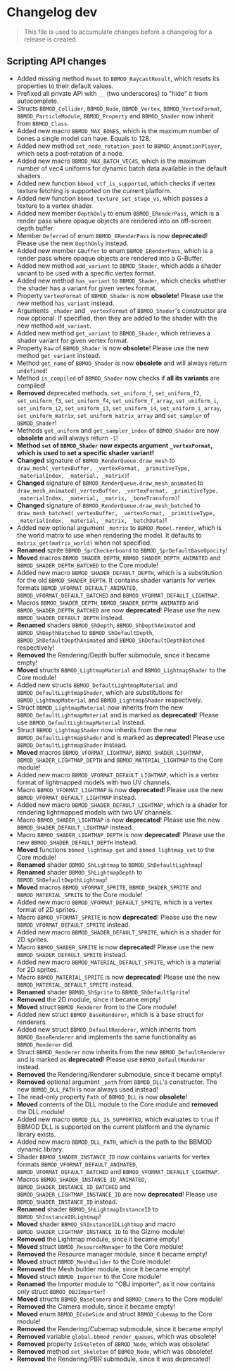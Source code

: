 # Changelog dev
> This file is used to accumulate changes before a changelog for a release is
> created.

## Scripting API changes
* Added missing method `Reset` to `BBMOD_RaycastResult`, which resets its properties to their default values.
* Prefixed all private API with `__` (two underscores) to "hide" it from autocomplete.
* Structs `BBMOD_Collider`, `BBMOD_Node`, `BBMOD_Vertex`, `BBMOD_VertexFormat`, `BBMOD_ParticleModule`, `BBMOD_Property` and `BBMOD_Shader` now inherit from `BBMOD_Class`.
* Added new macro `BBMOD_MAX_BONES`, which is the maximum number of bones a single model can have. Equals to 128.
* Added new method `set_node_rotation_post` to `BBMOD_AnimationPlayer`, which sets a post-rotation of a node.
* Added new macro `BBMOD_MAX_BATCH_VEC4S`, which is the maximum number of vec4 uniforms for dynamic batch data available in the default shaders.
* Added new function `bbmod_vtf_is_supported`, which checks if vertex texture fetching is supported on the current platform.
* Added new function `bbmod_texture_set_stage_vs`, which passes a texture to a vertex shader.
* Added new member `DepthOnly` to enum `BBMOD_ERenderPass`, which is a render pass where opaque objects are rendered into an off-screen depth buffer.
* Member `Deferred` of enum `BBMOD_ERenderPass` is now **deprecated**! Please use the new `DepthOnly` instead.
* Added new member `GBuffer` to enum `BBMOD_ERenderPass`, which is a render pass where opaque objects are rendered into a G-Buffer.
* Added new method `add_variant` to `BBMOD_Shader`, which adds a shader variant to be used with a specific vertex format.
* Added new method `has_variant` to `BBMOD_Shader`, which checks whether the shader has a variant for given vertex format.
* Property `VertexFormat` of `BBMOD_Shader` is now **obsolete**! Please use the new method `has_variant` instead.
* Arguments `_shader` and `_vertexFormat` of `BBMOD_Shader`'s constructor are now optional. If specified, then they are added to the shader with the new method `add_variant`.
* Added new method `get_variant` to `BBMOD_Shader`, which retrieves a shader variant for given vertex format.
* Property `Raw` of `BBMOD_Shader` is now **obsolete**! Please use the new method `get_variant` instead.
* Method `get_name` of `BBMOD_Shader` is now **obsolete** and will always return `undefined`!
* Method `is_compiled` of `BBMOD_Shader` now checks if **all its variants** are compiled!
* **Removed** deprecated methods, `set_uniform_f`, `set_uniform_f2`, `set_uniform_f3`, `set_uniform_f4`, `set_uniform_f_array`, `set_uniform_i`, `set_uniform_i2`, `set_uniform_i3`, `set_uniform_i4`, `set_uniform_i_array`, `set_uniform_matrix`, `set_uniform_matrix_array` and `set_sampler` of `BBMOD_Shader`!
* Methods `get_uniform` and `get_sampler_index` of `BBMOD_Shader` are now **obsolete** and will always return `-1`!
* **Method `set` of `BBMOD_Shader` now expects argument `_vertexFormat`, which is used to set a specific shader variant!**
* **Changed** signature of `BBMOD_RenderQueue.draw_mesh` to `draw_mesh(_vertexBuffer, _vertexFormat, _primitiveType, _materialIndex, _material, _matrix)`!
* **Changed** signature of `BBMOD_RenderQueue.draw_mesh_animated` to `draw_mesh_animated(_vertexBuffer, _vertexFormat, _primitiveType, _materialIndex, _material, _matrix, _boneTransform)`!
* **Changed** signature of `BBMOD_RenderQueue.draw_mesh_batched` to `draw_mesh_batched(_vertexBuffer, _vertexFormat, _primitiveType, _materialIndex, _material, _matrix, _batchData)`!
* Added new optional argument `_matrix` to `BBMOD_Model.render`, which is the world matrix to use when rendering the model. It defaults to `matrix_get(matrix_world)` when not specified.
* **Renamed** sprite `BBMOD_SprCheckerboard` to `BBMOD_SprDefaultBaseOpacity`!
* **Moved** macros `BBMOD_SHADER_DEPTH`, `BBMOD_SHADER_DEPTH_ANIMATED` and `BBMOD_SHADER_DEPTH_BATCHED` to the Core module!
* Added new macro `BBMOD_SHADER_DEFAULT_DEPTH`, which is a substitution for the old `BBMOD_SHADER_DEPTH`. It contains shader variants for vertex formats `BBMOD_VFORMAT_DEFAULT_ANIMATED`, `BBMOD_VFORMAT_DEFAULT_BATCHED` and `BBMOD_VFORMAT_DEFAULT_LIGHTMAP`.
* Macros `BBMOD_SHADER_DEPTH`, `BBMOD_SHADER_DEPTH_ANIMATED` and `BBMOD_SHADER_DEPTH_BATCHED` are now **deprecated**! Please use the new `BBMOD_SHADER_DEFAULT_DEPTH` instead.
* **Renamed** shaders `BBMOD_ShDepth`, `BBMOD_ShDepthAnimated` and `BBMOD_ShDepthBatched` to `BBMOD_ShDefaultDepth`, `BBMOD_ShDefaultDepthAnimated` and `BBMOD_ShDefaultDepthBatched` respectively!
* **Removed** the Rendering/Depth buffer submodule, since it became empty!
* **Moved** structs `BBMOD_LightmapMaterial` and `BBMOD_LightmapShader` to the Core module!
* Added new structs `BBMOD_DefaultLightmapMaterial` and `BBMOD_DefaultLightmapShader`, which are substitutions for `BBMOD_LightmapMaterial` and `BBMOD_LightmapShader` respectively.
* Struct `BBMOD_LightmapMaterial` now inherits from the new `BBMOD_DefaultLightmapMaterial` and is marked as **deprecated**! Please use `BBMOD_DefaultLightmapMaterial` instead.
* Struct `BBMOD_LightmapShader` now inherits from the new `BBMOD_DefaultLightmapShader` and is marked as **deprecated**! Please use `BBMOD_DefaultLightmapShader` instead.
* **Moved** macros `BBMOD_VFORMAT_LIGHTMAP`, `BBMOD_SHADER_LIGHTMAP`, `BBMOD_SHADER_LIGHTMAP_DEPTH` and `BBMOD_MATERIAL_LIGHTMAP` to the Core module!
* Added new macro `BBMOD_VFORMAT_DEFAULT_LIGHTMAP`, which is a vertex format of lightmapped models with two UV channels.
* Macro `BBMOD_VFORMAT_LIGHTMAP` is now **deprecated**! Please use the new `BBMOD_VFORMAT_DEFAULT_LIGHTMAP` instead.
* Added new macro `BBMOD_SHADER_DEFAULT_LIGHTMAP`, which is a shader for rendering lightmapped models with two UV channels.
* Macro `BBMOD_SHADER_LIGHTMAP` is now **deprecated**! Please use the new `BBMOD_SHADER_DEFAULT_LIGHTMAP` instead.
* Macro `BBMOD_SHADER_LIGHTMAP_DEPTH` is now **deprecated**! Please use the new `BBMOD_SHADER_DEFAULT_DEPTH` instead.
* **Moved** functions `bbmod_lightmap_get` and `bbmod_lightmap_set` to the Core module!
* **Renamed** shader `BBMOD_ShLightmap` to `BBMOD_ShDefaultLightmap`!
* **Renamed** shader `BBMOD_ShLightmapDepth` to `BBMOD_ShDefaultDepthLightmap`!
* **Moved** macros `BBMOD_VFORMAT_SPRITE`, `BBMOD_SHADER_SPRITE` and `BBMOD_MATERIAL_SPRITE` to the Core module!
* Added new macro `BBMOD_VFORMAT_DEFAULT_SPRITE`, which is a vertex format of 2D sprites.
* Macro `BBMOD_VFORMAT_SPRITE` is now **deprecated**! Please use the new `BBMOD_VFORMAT_DEFAULT_SPRITE` instead.
* Added new macro `BBMOD_SHADER_DEFAULT_SPRITE`, which is a shader for 2D sprites.
* Macro `BBMOD_SHADER_SPRITE` is now **deprecated**! Please use the new `BBMOD_SHADER_DEFAULT_SPRITE` instead.
* Added new macro `BBMOD_MATERIAL_DEFAULT_SPRITE`, which is a material for 2D sprites.
* Macro `BBMOD_MATERIAL_SPRITE` is now **deprecated**! Please use the new `BBMOD_MATERIAL_DEFAULT_SPRITE` instead.
* **Renamed** shader `BBMOD_ShSprite` to `BBMOD_ShDefaultSprite`!
* **Removed** the 2D module, since it became empty!
* **Moved** struct `BBMOD_Renderer` from to the Core module!
* Added new struct `BBMOD_BaseRenderer`, which is a base struct for renderers.
* Added new struct `BBMOD_DefaultRenderer`, which inherits from `BBMOD_BaseRenderer` and implements the same functionality as `BBMOD_Renderer` did.
* Struct `BBMOD_Renderer` now inherits from the new `BBMOD_DefaultRenderer` and is marked as **deprecated**! Please use `BBMOD_DefaultRenderer` instead.
* **Removed** the Rendering/Renderer submodule, since it became empty!
* **Removed** optional argument `_path` from `BBMOD_DLL`'s constructor. The new `BBMOD_DLL_PATH` is now always used instead!
* The read-only property `Path` of `BBMOD_DLL` is now **obsolete**!
* **Moved** contents of the DLL module to the Core module and **removed** the DLL module!
* Added new macro `BBMOD_DLL_IS_SUPPORTED`, which evaluates to `true` if BBMOD DLL is supported on the current platform and the dynamic library exists.
* Added new macro `BBMOD_DLL_PATH`, which is the path to the BBMOD dynamic library.
* Shader `BBMOD_SHADER_INSTANCE_ID` now contains variants for vertex formats `BBMOD_VFORMAT_DEFAULT_ANIMATED`, `BBMOD_VFORMAT_DEFAULT_BATCHED` and `BBMOD_VFORMAT_DEFAULT_LIGHTMAP`.
* Macros `BBMOD_SHADER_INSTANCE_ID_ANIMATED`, `BBMOD_SHADER_INSTANCE_ID_BATCHED` and `BBMOD_SHADER_LIGHTMAP_INSTANCE_ID` are now **deprecated**! Please use `BBMOD_SHADER_INSTANCE_ID` instead.
* **Renamed** shader `BBMOD_ShLightmapInstanceID` to `BBMOD_ShInstanceIDLightmap`!
* **Moved** shader `BBMOD_ShInstanceIDLightmap` and macro `BBMOD_SHADER_LIGHTMAP_INSTANCE_ID` to the Gizmo module!
* **Removed** the Lightmap module, since it became empty!
* **Moved** struct `BBMOD_ResourceManager` to the Core module!
* **Removed** the Resource manager module, since it became empty!
* **Moved** struct `BBMOD_MeshBuilder` to the Core module!
* **Removed** the Mesh builder module, since it became empty!
* **Moved** struct `BBMOD_Importer` to the Core module!
* **Renamed** the Importer module to "OBJ importer", as it now contains only struct `BBMOD_OBJImporter`!
* **Moved** structs `BBMOD_BaseCamera` and `BBMOD_Camera` to the Core module!
* **Removed** the Camera module, since it became empty!
* **Moved** enum `BBMOD_ECubeSide` and struct `BBMOD_Cubemap` to the Core module!
* **Removed** the Rendering/Cubemap submodule, since it became empty!
* **Removed** variable `global.bbmod_render_queues`, which was obsolete!
* **Removed** property `IsSkeleton` of `BBMOD_Node`, which was obsolete!
* **Removed** method `set_skeleton` of `BBMOD_Node`, which was obsolete!
* **Removed** the Rendering/PBR submodule, since it was deprecated!
